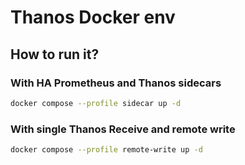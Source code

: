 # Thanos Docker env

## How to run it?

### With HA Prometheus and Thanos sidecars

```sh
docker compose --profile sidecar up -d
```
### With single Thanos Receive and remote write

```sh
docker compose --profile remote-write up -d
```
